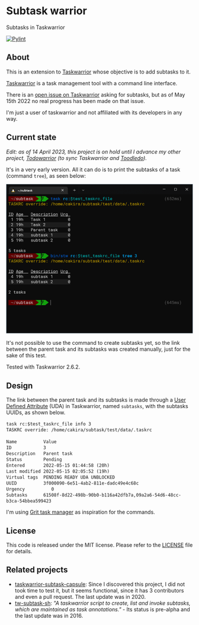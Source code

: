 # Subtask warrior
Subtasks in Taskwarrior

[![Pylint](https://github.com/cakira/subtaskwarrior/actions/workflows/lint.yml/badge.svg)](https://github.com/cakira/subtaskwarrior/actions/workflows/lint.yml)

## About
This is an extension to [Taskwarrior](https://taskwarrior.org/) whose
objective is to add subtasks to it.

[Taskwarrior](https://taskwarrior.org/) is a task management tool with a
command line interface.

There is an [open issue on Taskwarrior](https://github.com/GothenburgBitFactory/taskwarrior/issues/2279)
asking for subtasks, but as of May 15th 2022 no real progress has been
made on that issue.

I'm just a user of taskwarrior and not affiliated with its developers in
any way.

## Current state

_*Edit:* as of 14 April 2023, this project is on hold until I advance my
other project, [Todowarrior](https://github.com/cakira/todowarrior) (to
sync Taskwarrior and [Toodledo](https://www.toodledo.com/))._

It's in a very early version. All it can do is to print the subtasks of a
task (command `tree`), as seen below:

![Current state of subtaskwarrior](doc/current_state.png)

It's not possible to use the command to create subtasks yet, so the link
between the parent task and its subtasks was created manually, just for
the sake of this test.

Tested with Taskwarrior 2.6.2.

## Design
The link between the parent task and its subtasks is made through a [User
Defined Attribute](https://taskwarrior.org/docs/udas.html) (UDA) in 
Taskwarrior, named `subtasks`, with the subtasks UUIDs, as shown below.

```
task rc:$test_taskrc_file info 3
TASKRC override: /home/cakira/subtask/test/data/.taskrc

Name          Value
ID            3
Description   Parent task
Status        Pending
Entered       2022-05-15 01:44:58 (20h)
Last modified 2022-05-15 02:05:52 (19h)
Virtual tags  PENDING READY UDA UNBLOCKED
UUID          3f000090-6e51-4ab2-811e-dadc49e4c68c
Urgency          0
Subtasks      61508f-8d22-498b-90b0-b116a42dfb7a,09a2a6-54d6-48cc-b3ca-54bbea599423
```

I'm using [Grit task manager](https://github.com/climech/grit) as
inspiration for the commands.

## License
This code is released under the MIT license. Please refer to the
[LICENSE](LICENSE) file for details.

## Related projects
* [taskwarrior-subtask-capsule](https://github.com/mokrunka/taskwarrior-subtask-capsule):
  Since I discovered this project, I did not took time to test it, but it
  seems functional, since it has 3 contributors and even a pull request.
  The last update was in 2020.
* [tw-subtask-sh](https://github.com/linuxcaffe/tw-subtask-sh): _"A
  taskwarrior script to create, list and invoke subtasks, which are
  maintained as task annotations."_ - Its status is pre-alpha and the
  last update was in 2016.

